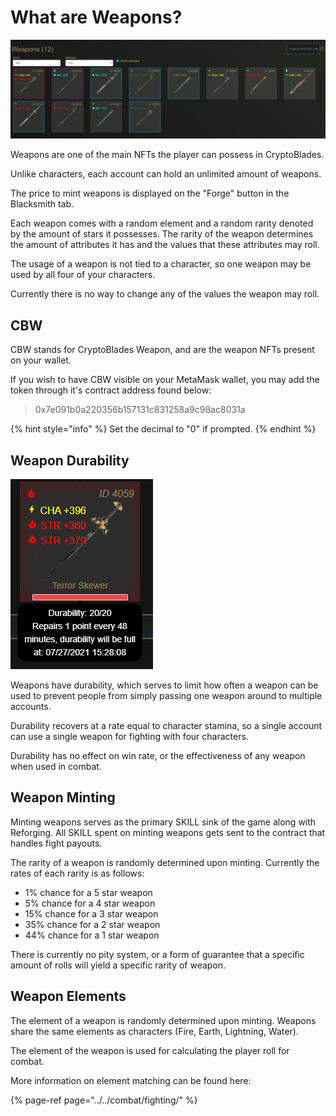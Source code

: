 # What are Weapons?

![](../../.gitbook/assets/weapons.png)

Weapons are one of the main NFTs the player can possess in CryptoBlades. 

Unlike characters, each account can hold an unlimited amount of weapons.

The price to mint weapons is displayed on the "Forge" button in the Blacksmith tab.

Each weapon comes with a random element and a random rarity denoted by the amount of stars it possesses. The rarity of the weapon determines the amount of attributes it has and the values that these attributes may roll.

The usage of a weapon is not tied to a character, so one weapon may be used by all four of your characters.

Currently there is no way to change any of the values the weapon may roll.

## CBW

CBW stands for CryptoBlades Weapon, and are the weapon NFTs present on your wallet.

If you wish to have CBW visible on your MetaMask wallet, you may add the token through it's contract address found below:

> 0x7e091b0a220356b157131c831258a9c98ac8031a

{% hint style="info" %}
Set the decimal to "0" if prompted.
{% endhint %}

## Weapon Durability

![](../../.gitbook/assets/weapon-stamina.png)

Weapons have durability, which serves to limit how often a weapon can be used to prevent people from simply passing one weapon around to multiple accounts.

Durability recovers at a rate equal to character stamina, so a single account can use a single weapon for fighting with four characters.

Durability has no effect on win rate, or the effectiveness of any weapon when used in combat.

## Weapon Minting

Minting weapons serves as the primary SKILL sink of the game along with Reforging. All SKILL spent on minting weapons gets sent to the contract that handles fight payouts.

The rarity of a weapon is randomly determined upon minting. Currently the rates of each rarity is as follows:

* 1% chance for a 5 star weapon
* 5% chance for a 4 star weapon
* 15% chance for a 3 star weapon
* 35% chance for a 2 star weapon
* 44% chance for a 1 star weapon

There is currently no pity system, or a form of guarantee that a specific amount of rolls will yield a specific rarity of weapon.

## Weapon Elements

The element of a weapon is randomly determined upon minting. Weapons share the same elements as characters \(Fire, Earth, Lightning, Water\).

The element of the weapon is used for calculating the player roll for combat.

More information on element matching can be found here:

{% page-ref page="../../combat/fighting/" %}


